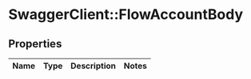 # SwaggerClient::FlowAccountBody

## Properties
Name | Type | Description | Notes
------------ | ------------- | ------------- | -------------

